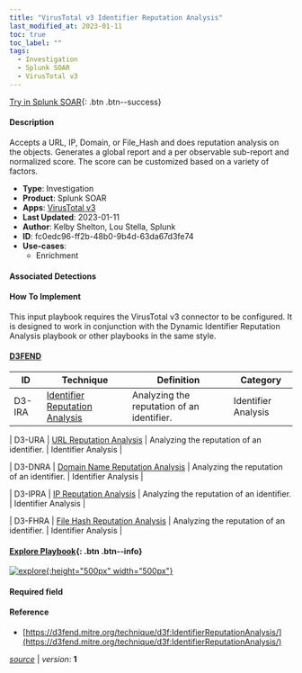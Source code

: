 ```yaml
---
title: "VirusTotal v3 Identifier Reputation Analysis"
last_modified_at: 2023-01-11
toc: true
toc_label: ""
tags:
  - Investigation
  - Splunk SOAR
  - VirusTotal v3
---
```


[Try in Splunk SOAR](https://www.splunk.com/en_us/software/splunk-security-orchestration-and-automation.html){: .btn .btn--success}

#### Description

Accepts a URL, IP, Domain, or File_Hash and does reputation analysis on the objects. Generates a global report and a per observable sub-report and normalized score. The score can be customized based on a variety of factors.

- **Type**: Investigation
- **Product**: Splunk SOAR
- **Apps**: [VirusTotal v3](https://splunkbase.splunk.com/apps?keyword=virustotal+v3&filters=product%3Asoar)
- **Last Updated**: 2023-01-11
- **Author**: Kelby Shelton, Lou Stella, Splunk
- **ID**: fc0edc96-ff2b-48b0-9b4d-63da67d3fe74
- **Use-cases**:
  - Enrichment

#### Associated Detections


#### How To Implement
This input playbook requires the VirusTotal v3 connector to be configured. It is designed to work in conjunction with the Dynamic Identifier Reputation Analysis playbook or other playbooks in the same style.


#### [D3FEND](https://d3fend.mitre.org/)

| ID          | Technique   | Definition     | Category       |
| ----------- | ----------- | -------------- | -------------- |
| D3-IRA | [Identifier Reputation Analysis](https://d3fend.mitre.org/technique/d3f:IdentifierReputationAnalysis) | Analyzing the reputation of an identifier. | Identifier Analysis |

| D3-URA | [URL Reputation Analysis](https://d3fend.mitre.org/technique/d3f:URLReputationAnalysis) | Analyzing the reputation of an identifier. | Identifier Analysis |

| D3-DNRA | [Domain Name Reputation Analysis](https://d3fend.mitre.org/technique/d3f:DomainNameReputationAnalysis) | Analyzing the reputation of an identifier. | Identifier Analysis |

| D3-IPRA | [IP Reputation Analysis](https://d3fend.mitre.org/technique/d3f:IPReputationAnalysis) | Analyzing the reputation of an identifier. | Identifier Analysis |

| D3-FHRA | [File Hash Reputation Analysis](https://d3fend.mitre.org/technique/d3f:FileHashReputationAnalysis) | Analyzing the reputation of an identifier. | Identifier Analysis |

#### [Explore Playbook](https://splunk.github.io/soar-playbook-viewer/?playbook=https://raw.githubusercontent.com/phantomcyber/playbooks/latest/VirusTotal_v3_Identifier_Reputation_Analysis.json){: .btn .btn--info}

[![explore](https://raw.githubusercontent.com/splunk/security_content/develop/playbooks/VirusTotal_v3_Identifier_Reputation_Analysis.png){:height="500px" width="500px"}](https://splunk.github.io/soar-playbook-viewer/?playbook=https://raw.githubusercontent.com/phantomcyber/playbooks/latest/VirusTotal_v3_Identifier_Reputation_Analysis.json)

#### Required field


#### Reference

* [https://d3fend.mitre.org/technique/d3f:IdentifierReputationAnalysis/](https://d3fend.mitre.org/technique/d3f:IdentifierReputationAnalysis/)




[*source*](https://github.com/splunk/security_content/tree/develop/playbooks/VirusTotal_v3_Identifier_Reputation_Analysis.yml) \| *version*: **1**